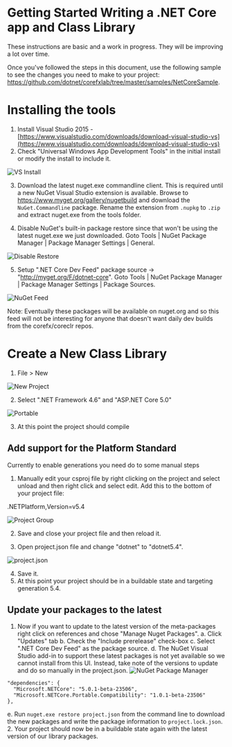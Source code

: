 Getting Started Writing a .NET Core app and Class Library
=========================================================

These instructions are basic and a work in progress. They will be improving a lot over time.

Once you've followed the steps in this document, use the following sample to see the changes you need to make to your project: https://github.com/dotnet/corefxlab/tree/master/samples/NetCoreSample.

Installing the tools
====================

1. Install Visual Studio 2015 - [https://www.visualstudio.com/downloads/download-visual-studio-vs](https://www.visualstudio.com/downloads/download-visual-studio-vs)
2. Check "Universal Windows App Development Tools" in the initial install or modify the install to include it.

![VS Install](https://dotnetdocs.blob.core.windows.net/getting-started/vs-install.png)

3. Download the latest nuget.exe commandline client.  This is required until a new NuGet Visual Studio extension is available.  Browse to https://www.myget.org/gallery/nugetbuild and download the `NuGet.Commandline` package.  Rename the extension from `.nupkg` to `.zip` and extract nuget.exe from the tools folder.

4. Disable NuGet's built-in package restore since that won't be using the latest nuget.exe we just downloaded.  Goto Tools | NuGet Package Manager | Package Manager Settings | General.

![Disable Restore](https://cloud.githubusercontent.com/assets/8228359/11126436/d3b9b9ca-8923-11e5-9de1-f6fcdc46ebbd.png)

5. Setup ".NET Core Dev Feed" package source -> "http://myget.org/F/dotnet-core". Goto Tools | NuGet Package Manager | Package Manager Settings | Package Sources.

![NuGet Feed](https://dotnetdocs.blob.core.windows.net/getting-started/nuget-feed.png)

Note: Eventually these packages will be available on nuget.org and so this feed will not be interesting for anyone that doesn't want daily dev builds from the corefx/coreclr repos.

Create a New Class Library
==========================

1. File > New

![New Project](https://dotnetdocs.blob.core.windows.net/getting-started/new-project.png)

2. Select ".NET Framework 4.6" and "ASP.NET Core 5.0"

![Portable](https://dotnetdocs.blob.core.windows.net/getting-started/portable.png)

3. At this point the project should compile

Add support for the Platform Standard
---------------------------

Currently to enable generations you need do to some manual steps

1. Manually edit your csproj file by right clicking on the project and select unload and then right click and select edit.  Add this to the bottom of your project file:

  <PropertyGroup>
    <NuGetTargetMoniker>.NETPlatform,Version=v5.4</NuGetTargetMoniker>
  </PropertyGroup>

![Project Group](https://dotnetdocs.blob.core.windows.net/getting-started/project-group.png)

2. Save and close your project file and then reload it.

3. Open project.json file and change "dotnet" to "dotnet5.4".

![project.json](https://dotnetdocs.blob.core.windows.net/getting-started/project-json.png)
 
4. Save it.
5. At this point your project should be in a buildable state and targeting generation 5.4.

Update your packages to the latest
----------------------------------

1. Now if you want to update to the latest version of the meta-packages right click on references and chose "Manage Nuget Packages".
  a. Click "Updates" tab
  b. Check the "Include prerelease" check-box
  c. Select ".NET Core Dev Feed" as the package source.
  d. The NuGet Visual Studio add-in to support these latest packages is not yet available so we cannot install from this UI.  Instead, take note of the versions to update and do so manually in the project.json.
![NuGet Package Manager](https://dotnetdocs.blob.core.windows.net/getting-started/nuget-package-manager.png)
  ```
  "dependencies": {
    "Microsoft.NETCore": "5.0.1-beta-23506",
    "Microsoft.NETCore.Portable.Compatibility": "1.0.1-beta-23506"
  },
  ```

  e. Run `nuget.exe restore project.json` from the command line to download the new packages and write the package information to `project.lock.json`.
2. Your project should now be in a buildable state again with the latest version of our library packages.
